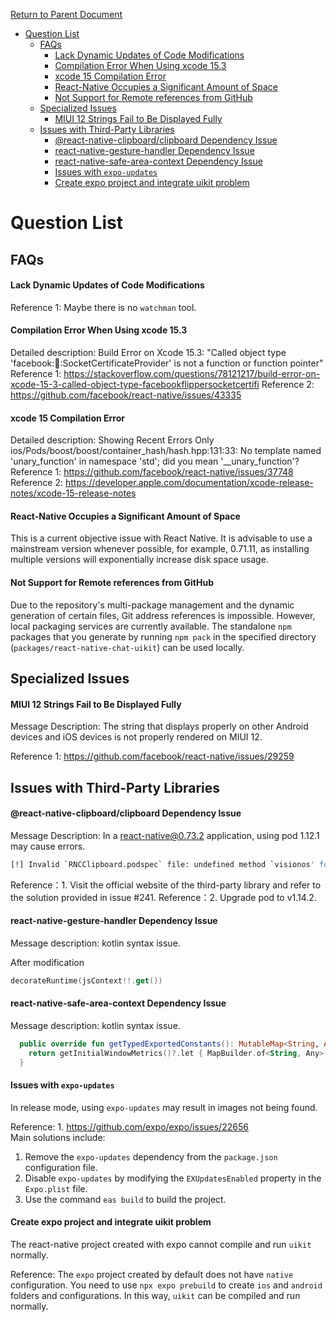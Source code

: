 [Return to Parent Document](./index.en.md)

- [Question List](#question-list)
  - [FAQs](#faqs)
      - [Lack Dynamic Updates of Code Modifications](#lack-dynamic-updates-of-code-modifications)
      - [Compilation Error When Using xcode 15.3](#compilation-error-when-using-xcode-153)
      - [xcode 15 Compilation Error](#xcode-15-compilation-error)
      - [React-Native Occupies a Significant Amount of Space](#react-native-occupies-a-significant-amount-of-space)
      - [Not Support for Remote references from GitHub](#not-support-for-remote-references-from-github)
  - [Specialized Issues](#specialized-issues)
      - [MIUI 12 Strings Fail to Be Displayed Fully](#miui-12-strings-fail-to-be-displayed-fully)
  - [Issues with Third-Party Libraries](#issues-with-third-party-libraries)
      - [@react-native-clipboard/clipboard Dependency Issue](#react-native-clipboardclipboard-dependency-issue)
      - [react-native-gesture-handler Dependency Issue](#react-native-gesture-handler-dependency-issue)
      - [react-native-safe-area-context Dependency Issue](#react-native-safe-area-context-dependency-issue)
      - [Issues with `expo-updates`](#issues-with-expo-updates)
      - [Create expo project and integrate uikit problem](#create-expo-project-and-integrate-uikit-problem)

# Question List

## FAQs

#### Lack Dynamic Updates of Code Modifications

Reference 1: Maybe there is no `watchman` tool.

#### Compilation Error When Using xcode 15.3

Detailed description: Build Error on Xcode 15.3: "Called object type 'facebook::flipper::SocketCertificateProvider' is not a function or function pointer"
Reference 1: https://stackoverflow.com/questions/78121217/build-error-on-xcode-15-3-called-object-type-facebookflippersocketcertifi
Reference 2: https://github.com/facebook/react-native/issues/43335

#### xcode 15 Compilation Error

Detailed description:
Showing Recent Errors Only
ios/Pods/boost/boost/container_hash/hash.hpp:131:33: No template named 'unary_function' in namespace 'std'; did you mean '\_\_unary_function'?
Reference 1: https://github.com/facebook/react-native/issues/37748
Reference 2: https://developer.apple.com/documentation/xcode-release-notes/xcode-15-release-notes

#### React-Native Occupies a Significant Amount of Space

This is a current objective issue with React Native. It is advisable to use a mainstream version whenever possible, for example, 0.71.11, as installing multiple versions will exponentially increase disk space usage.

#### Not Support for Remote references from GitHub

Due to the repository's multi-package management and the dynamic generation of certain files, Git address references is impossible. However, local packaging services are currently available. The standalone `npm` packages that you generate by running `npm pack` in the specified directory (`packages/react-native-chat-uikit`) can be used locally.

## Specialized Issues

#### MIUI 12 Strings Fail to Be Displayed Fully

Message Description: The string that displays properly on other Android devices and iOS devices is not properly rendered on MIUI 12.

Reference 1: https://github.com/facebook/react-native/issues/29259

## Issues with Third-Party Libraries

#### @react-native-clipboard/clipboard Dependency Issue

Message Description: In a react-native@0.73.2 application, using pod 1.12.1 may cause errors.

```sh
[!] Invalid `RNCClipboard.podspec` file: undefined method `visionos' for #<Pod::Specification name="RNCClipboard">.
```

Reference：1. Visit the official website of the third-party library and refer to the solution provided in issue #241.
Reference：2. Upgrade pod to v1.14.2.

#### react-native-gesture-handler Dependency Issue

Message description: kotlin syntax issue.

After modification

```kotlin
decorateRuntime(jsContext!!.get())
```

#### react-native-safe-area-context Dependency Issue

Message description: kotlin syntax issue.

```kotlin
  public override fun getTypedExportedConstants(): MutableMap<String, Any>? {
    return getInitialWindowMetrics()?.let { MapBuilder.of<String, Any>("initialWindowMetrics", it) }
  }
```

#### Issues with `expo-updates`

In release mode, using `expo-updates` may result in images not being found.

Reference: 1. https://github.com/expo/expo/issues/22656  
Main solutions include:

1. Remove the `expo-updates` dependency from the `package.json` configuration file.
2. Disable `expo-updates` by modifying the `EXUpdatesEnabled` property in the `Expo.plist` file.
3. Use the command `eas build` to build the project.

#### Create expo project and integrate uikit problem

The react-native project created with expo cannot compile and run `uikit` normally.

Reference: The `expo` project created by default does not have `native` configuration. You need to use `npx expo prebuild` to create `ios` and `android` folders and configurations. In this way, `uikit` can be compiled and run normally.
